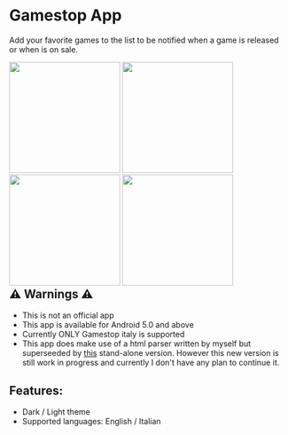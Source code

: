 # Gamestop App

Add your favorite games to the list to be notified when a game is released or when is on sale.

<div style="float: left;">
  <img src="https://user-images.githubusercontent.com/45881310/115078026-4ec03300-9eff-11eb-9143-8c25a769ce7f.jpg" width="200" />
  <img src="https://user-images.githubusercontent.com/45881310/115078018-49fb7f00-9eff-11eb-9638-03c83fae62f3.jpg" width="200" />
  <img src="https://user-images.githubusercontent.com/45881310/115078036-51bb2380-9eff-11eb-9cc4-812008dc30e9.jpg" width="200" />
  <img src="https://user-images.githubusercontent.com/45881310/115078007-4831bb80-9eff-11eb-8b05-fcec6b5bad3a.jpg" width="200" />
</div>

## ⚠ Warnings ⚠ 
- This is not an official app
- This app is available for Android 5.0 and above
- Currently ONLY Gamestop italy is supported
- This app does make use of a html parser written by myself but superseeded by [this](https://github.com/Brankale/gamestop_website_scraper) stand-alone version. However this new version is still work in progress and currently I don't have any plan to continue it.

## Features:
- Dark / Light theme
- Supported languages: English / Italian

[comment]: ![light_theme](https://user-images.githubusercontent.com/45881310/115078026-4ec03300-9eff-11eb-9143-8c25a769ce7f.jpg)
[comment]: ![dark_theme](https://user-images.githubusercontent.com/45881310/115078018-49fb7f00-9eff-11eb-9638-03c83fae62f3.jpg)
[comment]: ![details_1](https://user-images.githubusercontent.com/45881310/115078036-51bb2380-9eff-11eb-9cc4-812008dc30e9.jpg)
[comment]: ![details_2](https://user-images.githubusercontent.com/45881310/115078007-4831bb80-9eff-11eb-8b05-fcec6b5bad3a.jpg)
